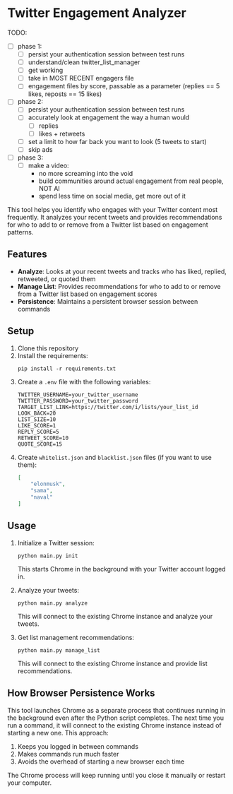 # Twitter Engagement Analyzer

TODO:
- [ ] phase 1:
    - [ ] persist your authentication session between test runs
    - [ ] understand/clean twitter_list_manager
    - [ ] get working
    - [ ] take in MOST RECENT engagers file
    - [ ] engagement files by score, passable as a parameter (replies == 5 likes, reposts == 15 likes)
- [ ] phase 2:
    - [ ] persist your authentication session between test runs
    - [ ] accurately look at engagement the way a human would
        - [ ] replies
        - [ ] likes + retweets
    - [ ] set a limit to how far back you want to look (5 tweets to start)
    - [ ] skip ads
- [ ] phase 3:
    - [ ] make a video:
        - no more screaming into the void
        - build communities around actual engagement from real people, NOT AI
        - spend less time on social media, get more out of it

This tool helps you identify who engages with your Twitter content most frequently. It analyzes your recent tweets and provides recommendations for who to add to or remove from a Twitter list based on engagement patterns.

## Features

- **Analyze**: Looks at your recent tweets and tracks who has liked, replied, retweeted, or quoted them
- **Manage List**: Provides recommendations for who to add to or remove from a Twitter list based on engagement scores
- **Persistence**: Maintains a persistent browser session between commands

## Setup

1. Clone this repository
2. Install the requirements:
   ```
   pip install -r requirements.txt
   ```
3. Create a `.env` file with the following variables:
   ```
   TWITTER_USERNAME=your_twitter_username
   TWITTER_PASSWORD=your_twitter_password
   TARGET_LIST_LINK=https://twitter.com/i/lists/your_list_id
   LOOK_BACK=20
   LIST_SIZE=10
   LIKE_SCORE=1
   REPLY_SCORE=5
   RETWEET_SCORE=10
   QUOTE_SCORE=15
   ```
4. Create `whitelist.json` and `blacklist.json` files (if you want to use them):
   ```json
   [
       "elonmusk",
       "sama",
       "naval"
   ]
   ```

## Usage

1. Initialize a Twitter session:
   ```
   python main.py init
   ```
   This starts Chrome in the background with your Twitter account logged in.

2. Analyze your tweets:
   ```
   python main.py analyze
   ```
   This will connect to the existing Chrome instance and analyze your tweets.

3. Get list management recommendations:
   ```
   python main.py manage_list
   ```
   This will connect to the existing Chrome instance and provide list recommendations.

## How Browser Persistence Works

This tool launches Chrome as a separate process that continues running in the background even after the Python script completes. The next time you run a command, it will connect to the existing Chrome instance instead of starting a new one. This approach:

1. Keeps you logged in between commands
2. Makes commands run much faster
3. Avoids the overhead of starting a new browser each time

The Chrome process will keep running until you close it manually or restart your computer.
